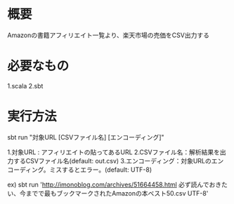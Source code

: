 概要
==============
Amazonの書籍アフィリエイト一覧より、楽天市場の売価をCSV出力する


必要なもの
=============
1.scala
2.sbt


実行方法
============
sbt run "対象URL [CSVファイル名] [エンコーディング]"

1.対象URL : アフィリエイトの貼ってあるURL
2.CSVファイル名：解析結果を出力するCSVファイル名(default: out.csv)
3.エンコーディング：対象URLのエンコーディング。ミスするとエラー。(default: UTF-8)

ex)
sbt run 'http://imonoblog.com/archives/51664458.html 必ず読んでおきたい、今までで最もブックマークされたAmazonの本ベスト50.csv UTF-8'


